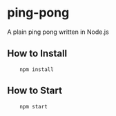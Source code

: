 # ping-pong
A plain ping pong written in Node.js

## How to Install
```
    npm install
```

## How to Start
```
    npm start
```

